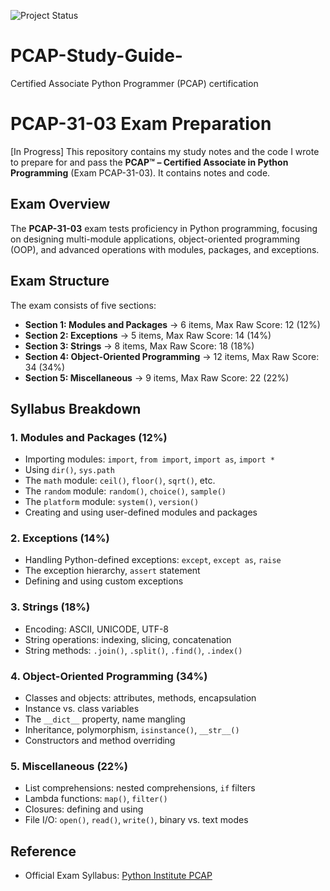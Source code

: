 ![Project Status](https://img.shields.io/badge/status-in_progress-yellow)

# PCAP-Study-Guide-
 Certified Associate Python Programmer (PCAP) certification

# PCAP-31-03 Exam Preparation

[In Progress] This repository contains my study notes and the code I wrote to prepare for and pass the **PCAP™ – Certified Associate in Python Programming** (Exam PCAP-31-03). It contains notes and code.

## Exam Overview

The **PCAP-31-03** exam tests proficiency in Python programming, focusing on designing multi-module applications, object-oriented programming (OOP), and advanced operations with modules, packages, and exceptions.

## Exam Structure

The exam consists of five sections:

- **Section 1: Modules and Packages** → 6 items, Max Raw Score: 12 (12%)
- **Section 2: Exceptions** → 5 items, Max Raw Score: 14 (14%)
- **Section 3: Strings** → 8 items, Max Raw Score: 18 (18%)
- **Section 4: Object-Oriented Programming** → 12 items, Max Raw Score: 34 (34%)
- **Section 5: Miscellaneous** → 9 items, Max Raw Score: 22 (22%)

## Syllabus Breakdown

### **1. Modules and Packages (12%)**
- Importing modules: `import`, `from import`, `import as`, `import *`
- Using `dir()`, `sys.path`
- The `math` module: `ceil()`, `floor()`, `sqrt()`, etc.
- The `random` module: `random()`, `choice()`, `sample()`
- The `platform` module: `system()`, `version()`
- Creating and using user-defined modules and packages

### **2. Exceptions (14%)**
- Handling Python-defined exceptions: `except`, `except as`, `raise`
- The exception hierarchy, `assert` statement
- Defining and using custom exceptions

### **3. Strings (18%)**
- Encoding: ASCII, UNICODE, UTF-8
- String operations: indexing, slicing, concatenation
- String methods: `.join()`, `.split()`, `.find()`, `.index()`

### **4. Object-Oriented Programming (34%)**
- Classes and objects: attributes, methods, encapsulation
- Instance vs. class variables
- The `__dict__` property, name mangling
- Inheritance, polymorphism, `isinstance()`, `__str__()`
- Constructors and method overriding

### **5. Miscellaneous (22%)**
- List comprehensions: nested comprehensions, `if` filters
- Lambda functions: `map()`, `filter()`
- Closures: defining and using
- File I/O: `open()`, `read()`, `write()`, binary vs. text modes

## Reference

- Official Exam Syllabus: [Python Institute PCAP](https://pythoninstitute.org/pcap-exam-syllabus)
